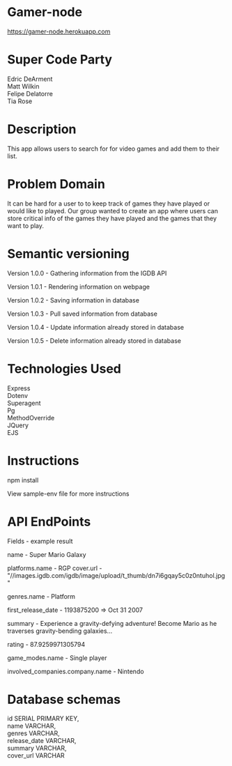 # Gamer-node
https://gamer-node.herokuapp.com

# Super Code Party
Edric DeArment\
Matt Wilkin\
Felipe Delatorre\
Tia Rose

# Description
This app allows users to search for for video games and add them to their list.


# Problem Domain
It can be hard for a user to to keep track of games they have played or would like to played. Our group wanted to create an app where users can store critical info of the games they have played and the games that they want to play.

# Semantic versioning
Version 1.0.0 - Gathering information from the IGDB API

Version 1.0.1 - Rendering information on webpage

Version 1.0.2 - Saving information in database

Version 1.0.3 - Pull saved information from database

Version 1.0.4 - Update information already stored in database

Version 1.0.5 - Delete information already stored in database

# Technologies Used
Express\
Dotenv\
Superagent\
Pg\
MethodOverride\
JQuery\
EJS


# Instructions
npm install

View sample-env file for more instructions

# API EndPoints
Fields - example result

name - Super Mario Galaxy

platforms.name - RGP
cover.url - "//images.igdb.com/igdb/image/upload/t_thumb/dn7i6gqay5c0z0ntuhol.jpg"

genres.name - Platform

first_release_date - 1193875200 => Oct 31 2007

summary - Experience a gravity-defying adventure! Become Mario as he traverses gravity-bending galaxies...

rating - 87.9259971305794

game_modes.name - Single player

involved_companies.company.name - Nintendo

# Database schemas
id SERIAL PRIMARY KEY,\
  name VARCHAR,\
  genres VARCHAR,\
  release_date VARCHAR,\
  summary VARCHAR,\
  cover_url VARCHAR
